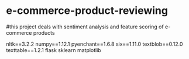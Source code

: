 # e-commerce-product-reviewing
#this project deals with sentiment analysis and feature scoring of e-commerce products




nltk==3.2.2
numpy==1.12.1
pyenchant==1.6.8
six==1.11.0
textblob==0.12.0
texttable==1.2.1
flask
sklearn
matplotlib

